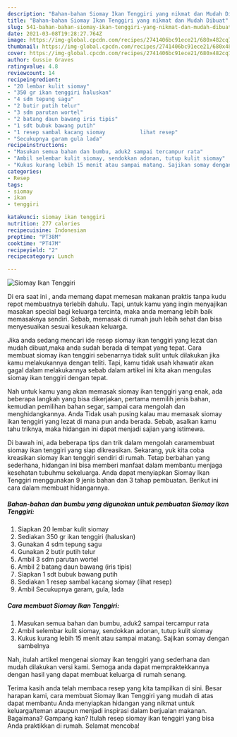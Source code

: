```yaml
---
description: "Bahan-bahan Siomay Ikan Tenggiri yang nikmat dan Mudah Dibuat"
title: "Bahan-bahan Siomay Ikan Tenggiri yang nikmat dan Mudah Dibuat"
slug: 541-bahan-bahan-siomay-ikan-tenggiri-yang-nikmat-dan-mudah-dibuat
date: 2021-03-08T19:28:27.764Z
image: https://img-global.cpcdn.com/recipes/2741406bc91ece21/680x482cq70/siomay-ikan-tenggiri-foto-resep-utama.jpg
thumbnail: https://img-global.cpcdn.com/recipes/2741406bc91ece21/680x482cq70/siomay-ikan-tenggiri-foto-resep-utama.jpg
cover: https://img-global.cpcdn.com/recipes/2741406bc91ece21/680x482cq70/siomay-ikan-tenggiri-foto-resep-utama.jpg
author: Gussie Graves
ratingvalue: 4.8
reviewcount: 14
recipeingredient:
- "20 lembar kulit siomay"
- "350 gr ikan tenggiri haluskan"
- "4 sdm tepung sagu"
- "2 butir putih telur"
- "3 sdm parutan wortel"
- "2 batang daun bawang iris tipis"
- "1 sdt bubuk bawang putih"
- "1 resep sambal kacang siomay           lihat resep"
- "Secukupnya garam gula lada"
recipeinstructions:
- "Masukan semua bahan dan bumbu, aduk2 sampai tercampur rata"
- "Ambil selembar kulit siomay, sendokkan adonan, tutup kulit siomay"
- "Kukus kurang lebih 15 menit atau sampai matang. Sajikan somay dengan sambelnya"
categories:
- Resep
tags:
- siomay
- ikan
- tenggiri

katakunci: siomay ikan tenggiri 
nutrition: 277 calories
recipecuisine: Indonesian
preptime: "PT38M"
cooktime: "PT47M"
recipeyield: "2"
recipecategory: Lunch

---
```



![Siomay Ikan Tenggiri](https://img-global.cpcdn.com/recipes/2741406bc91ece21/680x482cq70/siomay-ikan-tenggiri-foto-resep-utama.jpg)

Di era  saat ini , anda memang dapat memesan makanan praktis tanpa kudu repot membuatnya terlebih dahulu. Tapi, untuk kamu yang ingin menyajikan masakan special bagi keluarga tercinta, maka anda memang lebih baik memasaknya sendiri. Sebab, memasak di rumah jauh lebih sehat dan bisa menyesuaikan sesuai kesukaan keluarga.

Jika anda sedang mencari ide resep siomay ikan tenggiri yang lezat dan mudah dibuat,maka anda sudah berada di tempat yang tepat. Cara membuat siomay ikan tenggiri  sebenarnya tidak sulit untuk dilakukan jika kamu melakukannya dengan teliti. Tapi, kamu tidak usah khawatir akan gagal dalam melakukannya 
sebab dalam artikel ini kita akan mengulas siomay ikan tenggiri dengan tepat.  



Nah untuk kamu yang akan memasak siomay ikan tenggiri yang enak, ada beberapa langkah yang bisa dikerjakan, pertama memilih jenis bahan, kemudian pemilihan bahan segar, sampai cara mengolah dan menghidangkannya. Anda Tidak usah pusing kalau mau memasak siomay ikan tenggiri yang lezat di mana pun anda berada. Sebab, asalkan kamu  tahu triknya, maka hidangan ini dapat menjadi sajian yang istimewa.

Di bawah ini, ada beberapa tips dan trik dalam mengolah caramembuat siomay ikan tenggiri yang siap dikreasikan. Sekarang, yuk kita coba kreasikan siomay ikan tenggiri sendiri di rumah. Tetap berbahan yang sederhana, hidangan ini bisa memberi manfaat dalam membantu menjaga kesehatan tubuhmu sekeluarga. Anda dapat menyiapkan Siomay Ikan Tenggiri menggunakan 9 jenis bahan dan 3 tahap pembuatan. Berikut ini cara dalam membuat hidangannya.

<!--inarticleads1-->

##### Bahan-bahan dan bumbu yang digunakan untuk pembuatan Siomay Ikan Tenggiri:

1. Siapkan 20 lembar kulit siomay
1. Sediakan 350 gr ikan tenggiri (haluskan)
1. Gunakan 4 sdm tepung sagu
1. Gunakan 2 butir putih telur
1. Ambil 3 sdm parutan wortel
1. Ambil 2 batang daun bawang (iris tipis)
1. Siapkan 1 sdt bubuk bawang putih
1. Sediakan 1 resep sambal kacang siomay           (lihat resep)
1. Ambil Secukupnya garam, gula, lada




<!--inarticleads2-->

##### Cara membuat Siomay Ikan Tenggiri:

1. Masukan semua bahan dan bumbu, aduk2 sampai tercampur rata
1. Ambil selembar kulit siomay, sendokkan adonan, tutup kulit siomay
1. Kukus kurang lebih 15 menit atau sampai matang. Sajikan somay dengan sambelnya




Nah, itulah artikel mengenai  siomay ikan tenggiri  yang sederhana dan mudah dilakukan versi kami. Semoga anda dapat mempraktekkannya dengan hasil yang dapat membuat keluarga di rumah senang. 

Terima kasih anda telah membaca resep yang kita tampilkan di sini. Besar harapan kami, cara membuat  Siomay Ikan Tenggiri yang mudah di atas dapat membantu Anda menyiapkan hidangan yang nikmat untuk keluarga/teman ataupun menjadi inspirasi dalam berjualan makanan. Bagaimana? Gampang kan? Itulah resep siomay ikan tenggiri yang bisa Anda praktikkan di rumah. Selamat mencoba!

